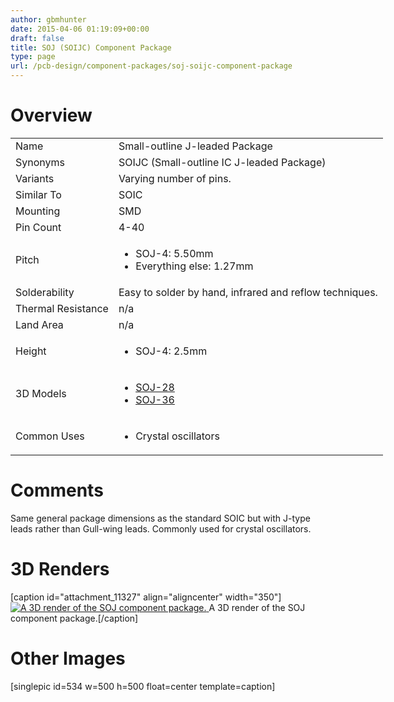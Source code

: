 ```yaml
---
author: gbmhunter
date: 2015-04-06 01:19:09+00:00
draft: false
title: SOJ (SOIJC) Component Package
type: page
url: /pcb-design/component-packages/soj-soijc-component-package
---
```


# Overview


<table style="width: 600px;" >
<tbody >
<tr >

<td >Name
</td>

<td >Small-outline J-leaded Package
</td>
</tr>
<tr >

<td >Synonyms
</td>

<td >SOIJC (Small-outline IC J-leaded Package)
</td>
</tr>
<tr >

<td >Variants
</td>

<td >Varying number of pins.
</td>
</tr>
<tr >

<td >Similar To
</td>

<td >SOIC
</td>
</tr>
<tr >

<td >Mounting
</td>

<td >SMD
</td>
</tr>
<tr >

<td >Pin Count
</td>

<td >4-40
</td>
</tr>
<tr >

<td >Pitch
</td>

<td >



  * SOJ-4: 5.50mm
  * Everything else: 1.27mm


</td>
</tr>
<tr >

<td >Solderability
</td>

<td >Easy to solder by hand, infrared and reflow techniques.
</td>
</tr>
<tr >

<td >Thermal Resistance
</td>

<td >n/a
</td>
</tr>
<tr >

<td >Land Area
</td>

<td >n/a
</td>
</tr>
<tr >

<td >Height
</td>

<td >



  * SOJ-4: 2.5mm


</td>
</tr>
<tr >

<td >3D Models
</td>

<td >



  * [SOJ-28](http://www.3dcontentcentral.com/secure/download-model.aspx?catalogid=171&id=132667)
  * [SOJ-36](http://www.3dcontentcentral.com/secure/download-model.aspx?catalogid=171&id=209753)


</td>
</tr>
<tr >

<td >Common Uses
</td>

<td >



  * Crystal oscillators


</td>
</tr>
</tbody>
</table>


# Comments




Same general package dimensions as the standard SOIC but with J-type leads rather than Gull-wing leads. Commonly used for crystal oscillators.




# 3D Renders


[caption id="attachment_11327" align="aligncenter" width="350"][![A 3D render of the SOJ component package.](http://blog.mbedded.ninja/wp-content/uploads/2015/04/soj-component-package-3d-render.jpg)
](http://blog.mbedded.ninja/wp-content/uploads/2015/04/soj-component-package-3d-render.jpg) A 3D render of the SOJ component package.[/caption]


# Other Images




[singlepic id=534 w=500 h=500 float=center template=caption]
